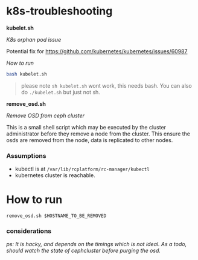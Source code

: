 # k8s-troubleshooting

**kubelet.sh**

_K8s orphan pod issue_

Potential fix for https://github.com/kubernetes/kubernetes/issues/60987

_How to run_

```sh
bash kubelet.sh
```
> please note `sh kubelet.sh` wont work, this needs bash. You can also do `./kubelet.sh` but just not sh.


**remove_osd.sh**

_Remove OSD from ceph cluster_

This is a small shell script which may be executed by the cluster administrator before they remove a node from the cluster.
This ensure the osds are removed from the node, data is replicated to other nodes.

### Assumptions
* kubectl is at `/var/lib/rcplatform/rc-manager/kubectl`
* kubernetes cluster is reachable.

# How to run
`remove_osd.sh $HOSTNAME_TO_BE_REMOVED`


### considerations
*ps: It is hacky, and depends on the timings which is not ideal. As a todo, should watch the state of cephcluster before purging the osd.*
